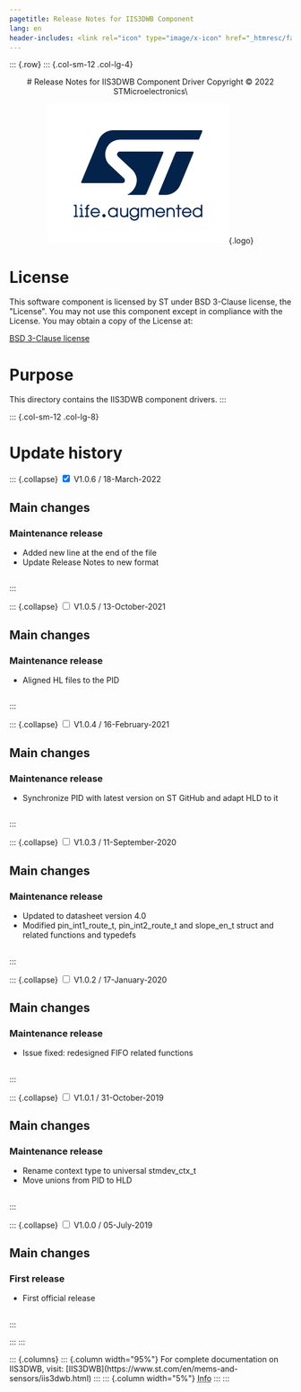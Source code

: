 ```yaml
---
pagetitle: Release Notes for IIS3DWB Component
lang: en
header-includes: <link rel="icon" type="image/x-icon" href="_htmresc/favicon.png" />
---
```


::: {.row}
::: {.col-sm-12 .col-lg-4}

<center>
# Release Notes for IIS3DWB Component Driver
Copyright &copy; 2022 STMicroelectronics\

[![ST logo](_htmresc/st_logo_2020.png)](https://www.st.com){.logo}
</center>

# License

This software component is licensed by ST under BSD 3-Clause license, the "License".
You may not use this component except in compliance with the License. You may obtain a copy of the License at:

[BSD 3-Clause license](https://opensource.org/licenses/BSD-3-Clause)

# Purpose

This directory contains the IIS3DWB component drivers.
:::

::: {.col-sm-12 .col-lg-8}
# Update history

::: {.collapse}
<input type="checkbox" id="collapse-section7" checked aria-hidden="true">
<label for="collapse-section7" aria-hidden="true">V1.0.6 / 18-March-2022</label>
<div>			

## Main changes

### Maintenance release

- Added new line at the end of the file
- Update Release Notes to new format

##

</div>
:::

::: {.collapse}
<input type="checkbox" id="collapse-section6" aria-hidden="true">
<label for="collapse-section6" aria-hidden="true">V1.0.5 / 13-October-2021</label>
<div>			

## Main changes

### Maintenance release

- Aligned HL files to the PID

##

</div>
:::

::: {.collapse}
<input type="checkbox" id="collapse-section5" aria-hidden="true">
<label for="collapse-section5" aria-hidden="true">V1.0.4 / 16-February-2021</label>
<div>			

## Main changes

### Maintenance release

- Synchronize PID with latest version on ST GitHub and adapt HLD to it

##

</div>
:::

::: {.collapse}
<input type="checkbox" id="collapse-section4" aria-hidden="true">
<label for="collapse-section4" aria-hidden="true">V1.0.3 / 11-September-2020</label>
<div>			

## Main changes

### Maintenance release

- Updated to datasheet version 4.0
- Modified pin_int1_route_t, pin_int2_route_t and slope_en_t struct and related functions and typedefs

##

</div>
:::

::: {.collapse}
<input type="checkbox" id="collapse-section3" aria-hidden="true">
<label for="collapse-section3" aria-hidden="true">V1.0.2 / 17-January-2020</label>
<div>			

## Main changes

### Maintenance release

- Issue fixed: redesigned FIFO related functions

##

</div>
:::

::: {.collapse}
<input type="checkbox" id="collapse-section2" aria-hidden="true">
<label for="collapse-section2" aria-hidden="true">V1.0.1 / 31-October-2019</label>
<div>			

## Main changes

### Maintenance release

- Rename context type to universal stmdev_ctx_t
- Move unions from PID to HLD

##

</div>
:::

::: {.collapse}
<input type="checkbox" id="collapse-section1" aria-hidden="true">
<label for="collapse-section1" aria-hidden="true">V1.0.0 / 05-July-2019</label>
<div>			

## Main changes

### First release

- First official release

##

</div>
:::

:::
:::

<footer class="sticky">
::: {.columns}
::: {.column width="95%"}
For complete documentation on IIS3DWB,
visit:
[IIS3DWB](https://www.st.com/en/mems-and-sensors/iis3dwb.html)
:::
::: {.column width="5%"}
<abbr title="Based on template cx566953 version 2.0">Info</abbr>
:::
:::
</footer>
